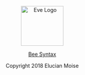 <p align="center">
<a href="https://sagecode.net/bee-lang" target="_blank" align="center">
<img src="https://sagecode.net/wp-content/uploads/2018/12/bee-logo.png" alt="Eve Logo" width="114" height="107" ></img>
</a>
</p>

<p align="center"> <a href=syntax/index.md>Bee Syntax</a></p>

<p align="center">
Copyright 2018 Elucian Moise
</p>
